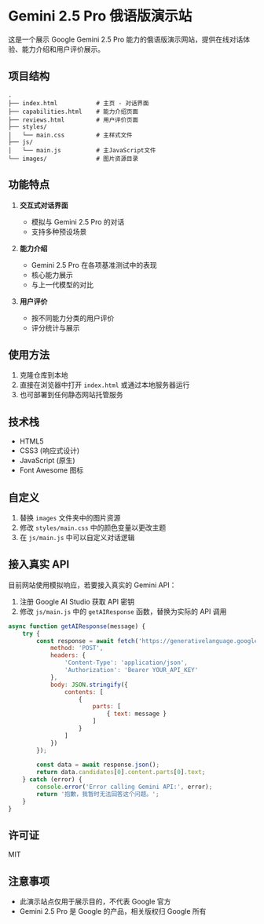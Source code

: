 # Gemini 2.5 Pro 俄语版演示站

这是一个展示 Google Gemini 2.5 Pro 能力的俄语版演示网站，提供在线对话体验、能力介绍和用户评价展示。

## 项目结构

```
.
├── index.html           # 主页 - 对话界面
├── capabilities.html    # 能力介绍页面
├── reviews.html         # 用户评价页面
├── styles/
│   └── main.css         # 主样式文件
├── js/
│   └── main.js          # 主JavaScript文件
└── images/              # 图片资源目录
```

## 功能特点

1. **交互式对话界面**
   - 模拟与 Gemini 2.5 Pro 的对话
   - 支持多种预设场景

2. **能力介绍**
   - Gemini 2.5 Pro 在各项基准测试中的表现
   - 核心能力展示
   - 与上一代模型的对比

3. **用户评价**
   - 按不同能力分类的用户评价
   - 评分统计与展示

## 使用方法

1. 克隆仓库到本地
2. 直接在浏览器中打开 `index.html` 或通过本地服务器运行
3. 也可部署到任何静态网站托管服务

## 技术栈

- HTML5
- CSS3 (响应式设计)
- JavaScript (原生)
- Font Awesome 图标

## 自定义

1. 替换 `images` 文件夹中的图片资源
2. 修改 `styles/main.css` 中的颜色变量以更改主题
3. 在 `js/main.js` 中可以自定义对话逻辑

## 接入真实 API

目前网站使用模拟响应，若要接入真实的 Gemini API：

1. 注册 Google AI Studio 获取 API 密钥
2. 修改 `js/main.js` 中的 `getAIResponse` 函数，替换为实际的 API 调用

```javascript
async function getAIResponse(message) {
    try {
        const response = await fetch('https://generativelanguage.googleapis.com/v1beta/models/gemini-pro:generateContent', {
            method: 'POST',
            headers: {
                'Content-Type': 'application/json',
                'Authorization': 'Bearer YOUR_API_KEY'
            },
            body: JSON.stringify({
                contents: [
                    {
                        parts: [
                            { text: message }
                        ]
                    }
                ]
            })
        });
        
        const data = await response.json();
        return data.candidates[0].content.parts[0].text;
    } catch (error) {
        console.error('Error calling Gemini API:', error);
        return '抱歉，我暂时无法回答这个问题。';
    }
}
```

## 许可证

MIT

## 注意事项

- 此演示站点仅用于展示目的，不代表 Google 官方
- Gemini 2.5 Pro 是 Google 的产品，相关版权归 Google 所有 

